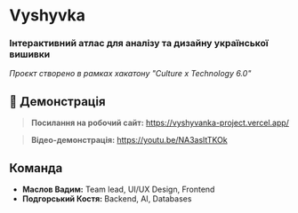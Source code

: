 # Vyshyvka

### Інтерактивний атлас для аналізу та дизайну української вишивки

_Проєкт створено в рамках хакатону "Culture x Technology 6.0"_

## 🚀 Демонстрація
> **Посилання на робочий сайт:**
> https://vyshyvanka-project.vercel.app/

> **Відео-демонстрація:**
> https://youtu.be/NA3asltTKOk

## Команда
* **Маслов Вадим:** Team lead, UI/UX Design, Frontend
* **Подгорський Костя:** Backend, AI, Databases
